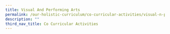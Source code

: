 ```yaml
---
title: Visual And Performing Arts
permalink: /our-holistic-curriculum/co-curricular-activities/visual-n-performing-arts/choir
description: ""
third_nav_title: Co Curricular Activities
---
```


